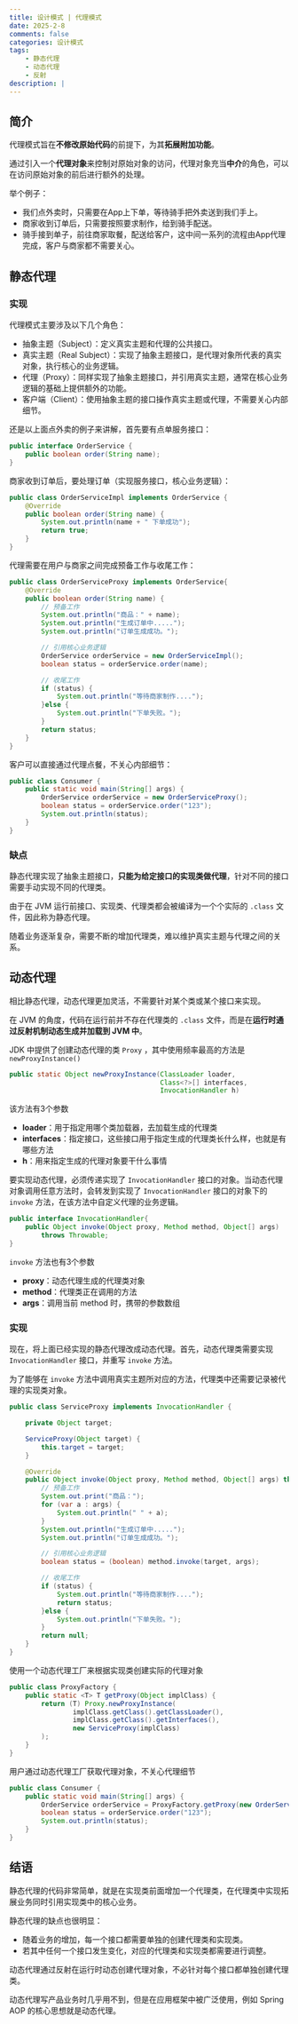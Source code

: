```yaml
---
title: 设计模式 | 代理模式
date: 2025-2-8
comments: false
categories: 设计模式
tags: 
    - 静态代理
    - 动态代理
    - 反射
description: |
---
```


## 简介

代理模式旨在**不修改原始代码**的前提下，为其**拓展附加功能**。

通过引入一个**代理对象**来控制对原始对象的访问，代理对象充当**中介**的角色，可以在访问原始对象的前后进行额外的处理。

举个例子：

- 我们点外卖时，只需要在App上下单，等待骑手把外卖送到我们手上。
- 商家收到订单后，只需要按照要求制作，给到骑手配送。
- 骑手接到单子，前往商家取餐，配送给客户，这中间一系列的流程由App代理完成，客户与商家都不需要关心。

## 静态代理

### 实现

代理模式主要涉及以下几个角色：

- 抽象主题（Subject）：定义真实主题和代理的公共接口。
- 真实主题（Real Subject）：实现了抽象主题接口，是代理对象所代表的真实对象，执行核心的业务逻辑。
- 代理（Proxy）：同样实现了抽象主题接口，并引用真实主题，通常在核心业务逻辑的基础上提供额外的功能。
- 客户端（Client）：使用抽象主题的接口操作真实主题或代理，不需要关心内部细节。

还是以上面点外卖的例子来讲解，首先要有点单服务接口：

```java
public interface OrderService {
    public boolean order(String name);
}
```

商家收到订单后，要处理订单（实现服务接口，核心业务逻辑）：

```java
public class OrderServiceImpl implements OrderService {
    @Override
    public boolean order(String name) {
        System.out.println(name + " 下单成功");
        return true;
    }
}
```

代理需要在用户与商家之间完成预备工作与收尾工作：

```java
public class OrderServiceProxy implements OrderService{
    @Override
    public boolean order(String name) {
        // 预备工作
        System.out.println("商品：" + name);
        System.out.println("生成订单中.....");
        System.out.println("订单生成成功。");

        // 引用核心业务逻辑
        OrderService orderService = new OrderServiceImpl();
        boolean status = orderService.order(name);

        // 收尾工作
        if (status) {
            System.out.println("等待商家制作....");
        }else {
            System.out.println("下单失败。");
        }
        return status;
    }
}
```

客户可以直接通过代理点餐，不关心内部细节：

```java
public class Consumer {
    public static void main(String[] args) {
        OrderService orderService = new OrderServiceProxy();
        boolean status = orderService.order("123");
        System.out.println(status);
    }
}
```

### 缺点

静态代理实现了抽象主题接口，**只能为给定接口的实现类做代理**，针对不同的接口需要手动实现不同的代理类。

由于在 JVM 运行前接口、实现类、代理类都会被编译为一个个实际的 `.class` 文件，因此称为静态代理。

随着业务逐渐复杂，需要不断的增加代理类，难以维护真实主题与代理之间的关系。

## 动态代理

相比静态代理，动态代理更加灵活，不需要针对某个类或某个接口来实现。

在 JVM 的角度，代码在运行前并不存在代理类的 `.class` 文件，而是在**运行时通过反射机制动态生成并加载到 JVM 中**。

JDK 中提供了创建动态代理的类 `Proxy` ，其中使用频率最高的方法是 `newProxyInstance()` 

```java
public static Object newProxyInstance(ClassLoader loader,
                                      Class<?>[] interfaces,
                                      InvocationHandler h)
```

该方法有3个参数

- **loader**：用于指定用哪个类加载器，去加载生成的代理类
- **interfaces**：指定接口，这些接口用于指定生成的代理类长什么样，也就是有哪些方法
- **h**：用来指定生成的代理对象要干什么事情

要实现动态代理，必须传递实现了 `InvocationHandler` 接口的对象。当动态代理对象调用任意方法时，会转发到实现了 `InvocationHandler` 接口的对象下的 `invoke` 方法，在该方法中自定义代理的业务逻辑。

```java
public interface InvocationHandler{
    public Object invoke(Object proxy, Method method, Object[] args)
        throws Throwable;
}
```

`invoke` 方法也有3个参数

- **proxy**：动态代理生成的代理类对象
- **method**：代理类正在调用的方法
- **args**：调用当前 method 时，携带的参数数组

### 实现

现在，将上面已经实现的静态代理改成动态代理。首先，动态代理类需要实现 `InvocationHandler` 接口，并重写 `invoke` 方法。

为了能够在 `invoke` 方法中调用真实主题所对应的方法，代理类中还需要记录被代理的实现类对象。

```java
public class ServiceProxy implements InvocationHandler {

    private Object target;

    ServiceProxy(Object target) {
        this.target = target;
    }

    @Override
    public Object invoke(Object proxy, Method method, Object[] args) throws Throwable {
        // 预备工作
        System.out.print("商品：");
        for (var a : args) {
            System.out.println(" " + a);
        }
        System.out.println("生成订单中.....");
        System.out.println("订单生成成功。");

        // 引用核心业务逻辑
        boolean status = (boolean) method.invoke(target, args);

        // 收尾工作
        if (status) {
            System.out.println("等待商家制作....");
            return status;
        }else {
            System.out.println("下单失败。");
        }
        return null;
    }
}
```

使用一个动态代理工厂来根据实现类创建实际的代理对象

```java
public class ProxyFactory {
    public static <T> T getProxy(Object implClass) {
        return (T) Proxy.newProxyInstance(
                implClass.getClass().getClassLoader(),
                implClass.getClass().getInterfaces(),
                new ServiceProxy(implClass)
        );
    }
}
```

用户通过动态代理工厂获取代理对象，不关心代理细节

```java
public class Consumer {
    public static void main(String[] args) {
        OrderService orderService = ProxyFactory.getProxy(new OrderServiceImpl());
        boolean status = orderService.order("123");
        System.out.println(status);
    }
}
```

## 结语

静态代理的代码非常简单，就是在实现类前面增加一个代理类，在代理类中实现拓展业务同时引用实现类中的核心业务。

静态代理的缺点也很明显：

- 随着业务的增加，每一个接口都需要单独的创建代理类和实现类。
- 若其中任何一个接口发生变化，对应的代理类和实现类都需要进行调整。

动态代理通过反射在运行时动态创建代理对象，不必针对每个接口都单独创建代理类。

动态代理写产品业务时几乎用不到，但是在应用框架中被广泛使用，例如 Spring AOP 的核心思想就是动态代理。


